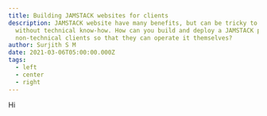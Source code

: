 ```yaml
---
title: Building JAMSTACK websites for clients
description: JAMSTACK website have many benefits, but can be tricky to operate
  without technical know-how. How can you build and deploy a JAMSTACK page for
  non-technical clients so that they can operate it themselves?
author: Surjith S M
date: 2021-03-06T05:00:00.000Z
tags:
  - left
  - center
  - right
---
```

Hi